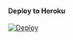 #### Deploy to Heroku
[![Deploy](https://www.herokucdn.com/deploy/button.svg)](https://heroku.com/deploy?template=https://github.com/marvelldigitalcloud/inibot)
